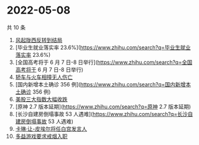 # 2022-05-08

共 10 条

<!-- BEGIN ZHIHUSEARCH -->
<!-- 最后更新时间 Sun May 08 2022 00:09:03 GMT+0800 (China Standard Time) -->
1. [风起陇西反转到结局](https://www.zhihu.com/search?q=风起陇西反转到结局)
1. [毕业生就业落实率 23.6%](https://www.zhihu.com/search?q=毕业生就业落实率 23.6%)
1. [全国高考将于 6 月 7 日-8 日举行](https://www.zhihu.com/search?q=全国高考将于 6 月 7 日-8 日举行)
1. [轿车与火车相撞无人伤亡](https://www.zhihu.com/search?q=轿车与火车相撞无人伤亡)
1. [国内新增本土确诊 356 例](https://www.zhihu.com/search?q=国内新增本土确诊 356 例)
1. [美股三大指数大幅收跌](https://www.zhihu.com/search?q=美股三大指数大幅收跌)
1. [原神 2.7 版本延期](https://www.zhihu.com/search?q=原神 2.7 版本延期)
1. [长沙自建房倒塌事故 53 人遇难](https://www.zhihu.com/search?q=长沙自建房倒塌事故 53 人遇难)
1. [卡琳·让-皮埃尔将任白宫发言人](https://www.zhihu.com/search?q=卡琳·让-皮埃尔将任白宫发言人)
1. [多益游戏要求戒烟入职](https://www.zhihu.com/search?q=多益游戏要求戒烟入职)
<!-- END ZHIHUSEARCH -->
